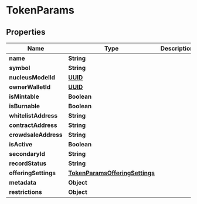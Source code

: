 
# TokenParams

## Properties
Name | Type | Description | Notes
------------ | ------------- | ------------- | -------------
**name** | **String** |  | 
**symbol** | **String** |  | 
**nucleusModelId** | [**UUID**](UUID.md) |  | 
**ownerWalletId** | [**UUID**](UUID.md) |  | 
**isMintable** | **Boolean** |  |  [optional]
**isBurnable** | **Boolean** |  |  [optional]
**whitelistAddress** | **String** |  |  [optional]
**contractAddress** | **String** |  |  [optional]
**crowdsaleAddress** | **String** |  |  [optional]
**isActive** | **Boolean** |  |  [optional]
**secondaryId** | **String** |  |  [optional]
**recordStatus** | **String** |  |  [optional]
**offeringSettings** | [**TokenParamsOfferingSettings**](TokenParamsOfferingSettings.md) |  | 
**metadata** | **Object** |  |  [optional]
**restrictions** | **Object** |  |  [optional]



